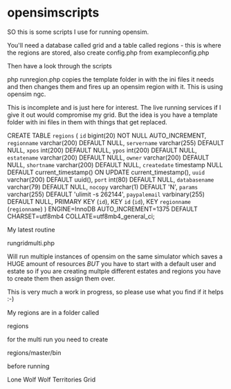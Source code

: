 # opensimscripts

SO this is some scripts I use for running opensim.

You'll need a database called grid and a table called regions - this is where the regions are stored, also create config.php from exampleconfig.php

Then have a look through the scripts

php runregion.php copies the template folder in with the ini files it needs and then changes them and fires up an opensim region with it. This is using opensim ngc. 

This is incomplete and is just here for interest. The live running services if I give it out would compromise my grid. But the idea is you have a template folder with ini files in them with things that get replaced.

CREATE TABLE `regions` (
  `id` bigint(20) NOT NULL AUTO_INCREMENT,
  `regionname` varchar(200) DEFAULT NULL,
  `servername` varchar(255) DEFAULT NULL,
  `xpos` int(200) DEFAULT NULL,
  `ypos` int(200) DEFAULT NULL,
  `estatename` varchar(200) DEFAULT NULL,
  `owner` varchar(200) DEFAULT NULL,
  `shortname` varchar(200) DEFAULT NULL,
  `createdate` timestamp NULL DEFAULT current_timestamp() ON UPDATE current_timestamp(),
  `uuid` varchar(200) DEFAULT uuid(),
  `port` int(80) DEFAULT NULL,
  `databasename` varchar(79) DEFAULT NULL,
  `nocopy` varchar(1) DEFAULT 'N',
  `params` varchar(255) DEFAULT 'ulimit -s 262144',
  `paypalemail` varbinary(255) DEFAULT NULL,
  PRIMARY KEY (`id`),
  KEY `id` (`id`),
  KEY `regionname` (`regionname`)
) ENGINE=InnoDB AUTO_INCREMENT=1375 DEFAULT CHARSET=utf8mb4 COLLATE=utf8mb4_general_ci;


My latest routine

rungridmulti.php 

Will run multiple instances of opensim on the same simulator which saves a HUGE amount of resources *BUT* you have to start with a default user and estate so if you are creating multple different estates and regions you have to create them then assign them over.


This is very much a work in progress, so please use what you find if it helps :-)

My regions are in a folder called

regions

for the multi run you need to create

regions/master/bin

before running

Lone Wolf
Wolf Territories Grid


